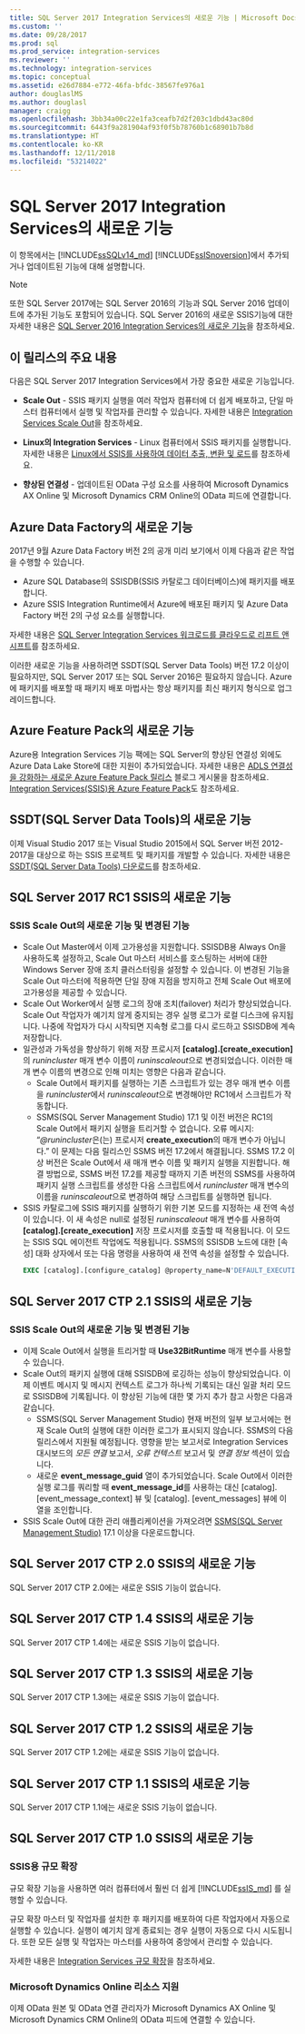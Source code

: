 ```yaml
---
title: SQL Server 2017 Integration Services의 새로운 기능 | Microsoft Docs
ms.custom: ''
ms.date: 09/28/2017
ms.prod: sql
ms.prod_service: integration-services
ms.reviewer: ''
ms.technology: integration-services
ms.topic: conceptual
ms.assetid: e26d7884-e772-46fa-bfdc-38567fe976a1
author: douglaslMS
ms.author: douglasl
manager: craigg
ms.openlocfilehash: 3bb34a00c22e1fa3ceafb7d2f203c1dbd43ac80d
ms.sourcegitcommit: 6443f9a281904af93f0f5b78760b1c68901b7b8d
ms.translationtype: HT
ms.contentlocale: ko-KR
ms.lasthandoff: 12/11/2018
ms.locfileid: "53214022"
---
```

# <a name="what39s-new-in-integration-services-in-sql-server-2017"></a>SQL Server 2017 Integration Services의 새로운 기능
이 항목에서는 [!INCLUDE[ssSQLv14_md](../includes/sssqlv14-md.md)] [!INCLUDE[ssISnoversion](../includes/ssisnoversion-md.md)]에서 추가되거나 업데이트된 기능에 대해 설명합니다.

> [!NOTE]
> 또한 SQL Server 2017에는 SQL Server 2016의 기능과 SQL Server 2016 업데이트에 추가된 기능도 포함되어 있습니다. SQL Server 2016의 새로운 SSIS기능에 대한 자세한 내용은 [SQL Server 2016 Integration Services의 새로운 기능](../integration-services/what-s-new-in-integration-services-in-sql-server-2016.md)을 참조하세요.

## <a name="highlights-of-this-release"></a>이 릴리스의 주요 내용

다음은 SQL Server 2017 Integration Services에서 가장 중요한 새로운 기능입니다.

-   **Scale Out** - SSIS 패키지 실행을 여러 작업자 컴퓨터에 더 쉽게 배포하고, 단일 마스터 컴퓨터에서 실행 및 작업자를 관리할 수 있습니다. 자세한 내용은 [Integration Services Scale Out](../integration-services/scale-out/integration-services-ssis-scale-out.md)을 참조하세요.

-   **Linux의 Integration Services** - Linux 컴퓨터에서 SSIS 패키지를 실행합니다. 자세한 내용은 [Linux에서 SSIS를 사용하여 데이터 추출, 변환 및 로드](../linux/sql-server-linux-migrate-ssis.md)를 참조하세요.

-   **향상된 연결성** - 업데이트된 OData 구성 요소를 사용하여 Microsoft Dynamics AX Online 및 Microsoft Dynamics CRM Online의 OData 피드에 연결합니다. 

## <a name="new-in-azure-data-factory"></a>Azure Data Factory의 새로운 기능

2017년 9월 Azure Data Factory 버전 2의 공개 미리 보기에서 이제 다음과 같은 작업을 수행할 수 있습니다.
-   Azure SQL Database의 SSISDB(SSIS 카탈로그 데이터베이스)에 패키지를 배포합니다.
-   Azure SSIS Integration Runtime에서 Azure에 배포된 패키지 및 Azure Data Factory 버전 2의 구성 요소를 실행합니다.

자세한 내용은 [SQL Server Integration Services 워크로드를 클라우드로 리프트 앤 시프트](lift-shift/ssis-azure-lift-shift-ssis-packages-overview.md)를 참조하세요.

이러한 새로운 기능을 사용하려면 SSDT(SQL Server Data Tools) 버전 17.2 이상이 필요하지만, SQL Server 2017 또는 SQL Server 2016은 필요하지 않습니다. Azure에 패키지를 배포할 때 패키지 배포 마법사는 항상 패키지를 최신 패키지 형식으로 업그레이드합니다.

## <a name="new-in-the-azure-feature-pack"></a>Azure Feature Pack의 새로운 기능

Azure용 Integration Services 기능 팩에는 SQL Server의 향상된 연결성 외에도 Azure Data Lake Store에 대한 지원이 추가되었습니다. 자세한 내용은 [ADLS 연결성을 강화하는 새로운 Azure Feature Pack 릴리스](https://blogs.msdn.microsoft.com/ssis/2017/08/29/new-azure-feature-pack-release-strengthening-adls-connectivity/) 블로그 게시물을 참조하세요. [Integration Services(SSIS)용 Azure Feature Pack](azure-feature-pack-for-integration-services-ssis.md)도 참조하세요.

## <a name="new-in-sql-server-data-tools-ssdt"></a>SSDT(SQL Server Data Tools)의 새로운 기능

이제 Visual Studio 2017 또는 Visual Studio 2015에서 SQL Server 버전 2012-2017을 대상으로 하는 SSIS 프로젝트 및 패키지를 개발할 수 있습니다. 자세한 내용은 [SSDT(SQL Server Data Tools) 다운로드](../ssdt/download-sql-server-data-tools-ssdt.md)를 참조하세요.

## <a name="new-in-ssis-in-sql-server-2017-rc1"></a>SQL Server 2017 RC1 SSIS의 새로운 기능

### <a name="new-and-changed-features-in-scale-out-for-ssis"></a>SSIS Scale Out의 새로운 기능 및 변경된 기능

-   Scale Out Master에서 이제 고가용성을 지원합니다. SSISDB용 Always On을 사용하도록 설정하고, Scale Out 마스터 서비스를 호스팅하는 서버에 대한 Windows Server 장애 조치 클러스터링을 설정할 수 있습니다. 이 변경된 기능을 Scale Out 마스터에 적용하면 단일 장애 지점을 방지하고 전체 Scale Out 배포에 고가용성을 제공할 수 있습니다.
-   Scale Out Worker에서 실행 로그의 장애 조치(failover) 처리가 향상되었습니다. Scale Out 작업자가 예기치 않게 중지되는 경우 실행 로그가 로컬 디스크에 유지됩니다. 나중에 작업자가 다시 시작되면 지속형 로그를 다시 로드하고 SSISDB에 계속 저장합니다.
-   일관성과 가독성을 향상하기 위해 저장 프로시저 **[catalog].[create_execution]** 의 *runincluster* 매개 변수 이름이 *runinscaleout*으로 변경되었습니다. 이러한 매개 변수 이름의 변경으로 인해 미치는 영향은 다음과 같습니다.
    -   Scale Out에서 패키지를 실행하는 기존 스크립트가 있는 경우 매개 변수 이름을 *runincluster*에서 *runinscaleout*으로 변경해야만 RC1에서 스크립트가 작동합니다.
    -   SSMS(SQL Server Management Studio) 17.1 및 이전 버전은 RC1의 Scale Out에서 패키지 실행을 트리거할 수 없습니다. 오류 메시지: “*@runincluster*은(는) 프로시저 **create_execution**의 매개 변수가 아닙니다.” 이 문제는 다음 릴리스인 SSMS 버전 17.2에서 해결됩니다. SSMS 17.2 이상 버전은 Scale Out에서 새 매개 변수 이름 및 패키지 실행을 지원합니다. 해결 방법으로, SSMS 버전 17.2를 제공할 때까지 기존 버전의 SSMS를 사용하여 패키지 실행 스크립트를 생성한 다음 스크립트에서 *runincluster* 매개 변수의 이름을 *runinscaleout*으로 변경하여 해당 스크립트를 실행하면 됩니다.
-   SSIS 카탈로그에 SSIS 패키지를 실행하기 위한 기본 모드를 지정하는 새 전역 속성이 있습니다. 이 새 속성은 null로 설정된 *runinscaleout* 매개 변수를 사용하여 **[catalog].[create_execution]** 저장 프로시저를 호출할 때 적용됩니다. 이 모드는 SSIS SQL 에이전트 작업에도 적용됩니다. SSMS의 SSISDB 노드에 대한 [속성] 대화 상자에서 또는 다음 명령을 사용하여 새 전역 속성을 설정할 수 있습니다.
    ```sql
    EXEC [catalog].[configure_catalog] @property_name=N'DEFAULT_EXECUTION_MODE', @property_value=1
    ```

## <a name="new-in-ssis-in-sql-server-2017-ctp-21"></a>SQL Server 2017 CTP 2.1 SSIS의 새로운 기능

### <a name="new-and-changed-features-in-scale-out-for-ssis"></a>SSIS Scale Out의 새로운 기능 및 변경된 기능

-   이제 Scale Out에서 실행을 트리거할 때 **Use32BitRuntime** 매개 변수를 사용할 수 있습니다.
-   Scale Out의 패키지 실행에 대해 SSISDB에 로깅하는 성능이 향상되었습니다. 이제 이벤트 메시지 및 메시지 컨텍스트 로그가 하나씩 기록되는 대신 일괄 처리 모드로 SSISDB에 기록됩니다. 이 향상된 기능에 대한 몇 가지 추가 참고 사항은 다음과 같습니다.        
    - SSMS(SQL Server Management Studio) 현재 버전의 일부 보고서에는 현재 Scale Out의 실행에 대한 이러한 로그가 표시되지 않습니다. SSMS의 다음 릴리스에서 지원될 예정됩니다. 영향을 받는 보고서로 Integration Services 대시보드의 *모든 연결* 보고서, *오류 컨텍스트* 보고서 및 *연결 정보* 섹션이 있습니다.
    - 새로운 **event_message_guid** 열이 추가되었습니다. Scale Out에서 이러한 실행 로그를 쿼리할 때 **event_message_id**를 사용하는 대신 [catalog]. [event_message_context] 뷰 및 [catalog]. [event_messages] 뷰에 이 열을 조인합니다.
-   SSIS Scale Out에 대한 관리 애플리케이션을 가져오려면 [SSMS(SQL Server Management Studio)](https://docs.microsoft.com/sql/ssms/download-sql-server-management-studio-ssms) 17.1 이상을 다운로드합니다.

## <a name="new-in-ssis-in-sql-server-2017-ctp-20"></a>SQL Server 2017 CTP 2.0 SSIS의 새로운 기능

SQL Server 2017 CTP 2.0에는 새로운 SSIS 기능이 없습니다.

## <a name="new-in-ssis-in-sql-server-2017-ctp-14"></a>SQL Server 2017 CTP 1.4 SSIS의 새로운 기능

SQL Server 2017 CTP 1.4에는 새로운 SSIS 기능이 없습니다.

## <a name="new-in-ssis-in-sql-server-2017-ctp-13"></a>SQL Server 2017 CTP 1.3 SSIS의 새로운 기능

SQL Server 2017 CTP 1.3에는 새로운 SSIS 기능이 없습니다.

## <a name="new-in-ssis-in-sql-server-2017-ctp-12"></a>SQL Server 2017 CTP 1.2 SSIS의 새로운 기능

SQL Server 2017 CTP 1.2에는 새로운 SSIS 기능이 없습니다.

## <a name="new-in-ssis-in-sql-server-2017-ctp-11"></a>SQL Server 2017 CTP 1.1 SSIS의 새로운 기능

SQL Server 2017 CTP 1.1에는 새로운 SSIS 기능이 없습니다.

## <a name="new-in-ssis-in-sql-server-2017-ctp-10"></a>SQL Server 2017 CTP 1.0 SSIS의 새로운 기능

### <a name="scale-out-for-ssis"></a>SSIS용 규모 확장

규모 확장 기능을 사용하면 여러 컴퓨터에서 훨씬 더 쉽게 [!INCLUDE[ssIS_md](../includes/ssis-md.md)] 를 실행할 수 있습니다. 
   
규모 확장 마스터 및 작업자를 설치한 후 패키지를 배포하여 다른 작업자에서 자동으로 실행할 수 있습니다. 실행이 예기치 않게 종료되는 경우 실행이 자동으로 다시 시도됩니다. 또한 모든 실행 및 작업자는 마스터를 사용하여 중앙에서 관리할 수 있습니다.
   
자세한 내용은 [Integration Services 규모 확장](../integration-services/scale-out/integration-services-ssis-scale-out.md)을 참조하세요.
   
### <a name="support-for-microsoft-dynamics-online-resources"></a>Microsoft Dynamics Online 리소스 지원

이제 OData 원본 및 OData 연결 관리자가 Microsoft Dynamics AX Online 및 Microsoft Dynamics CRM Online의 OData 피드에 연결할 수 있습니다.

